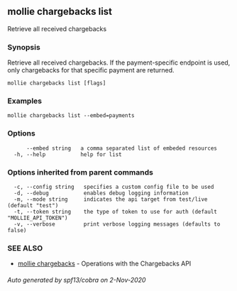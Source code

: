 ## mollie chargebacks list

Retrieve all received chargebacks

### Synopsis

Retrieve all received chargebacks. If the payment-specific endpoint is used, only chargebacks 
for that specific payment are returned.

```
mollie chargebacks list [flags]
```

### Examples

```
mollie chargebacks list --embed=payments
```

### Options

```
      --embed string   a comma separated list of embeded resources
  -h, --help           help for list
```

### Options inherited from parent commands

```
  -c, --config string   specifies a custom config file to be used
  -d, --debug           enables debug logging information
  -m, --mode string     indicates the api target from test/live (default "test")
  -t, --token string    the type of token to use for auth (default "MOLLIE_API_TOKEN")
  -v, --verbose         print verbose logging messages (defaults to false)
```

### SEE ALSO

* [mollie chargebacks](mollie_chargebacks.md)	 - Operations with the Chargebacks API

###### Auto generated by spf13/cobra on 2-Nov-2020
